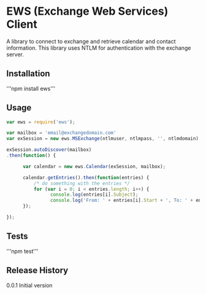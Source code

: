 EWS (Exchange Web Services) Client
=============================
A library to connect to exchange and retrieve calendar and contact information. 
This library uses NTLM for authentication with the exchange server.

## Installation
'''npm install ews'''

## Usage
```JavaScript
var ews = require('ews');

var mailbox = 'email@exchangedomain.com'
var exSession = new ews.MSExchange(ntlmuser, ntlmpass, '', ntlmdomain);

exSession.autoDiscover(mailbox)
.then(function() {

      var calendar = new ews.Calendar(exSession, mailbox);

      calendar.getEntries().then(function(entries) {
	      /* do something with the entries */
		  for (var i = 0; i < entries.length; i++) {
                console.log(entries[i].Subject);
                console.log('From: ' + entries[i].Start + ', To: ' + entries[i].End);
      });

});
```

## Tests
'''npm test'''

## Release History
0.0.1 Initial version
